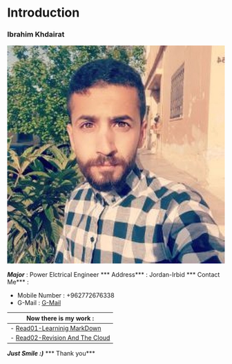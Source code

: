 # Introduction
### Ibrahim Khdairat 
![Image](ibrahim.jpg)

***Major*** : Power Elctrical Engineer
*** Address*** : Jordan-Irbid
*** Contact Me*** :
- Mobile Number : +962772676338
- G-Mail : [G-Mail](ibrahimkuderat@gmail.com)

|  Now there is my work :|
|--------------------------|
| - [Read01-Learninig MarkDown](https://ibrahim-khdairat.github.io/reading-notes/Read01LearningMarkdown)|
|- [Read02-Revision And The Cloud](Read02RevisionAndTheCloud)|

***Just Smile :)***
*** Thank you***



